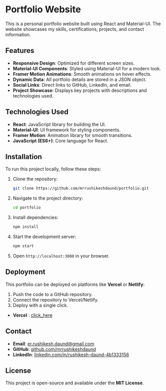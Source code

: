 # Portfolio Website

This is a personal portfolio website built using React and Material-UI. The website showcases my skills, certifications, projects, and contact information.

## Features
- **Responsive Design**: Optimized for different screen sizes.
- **Material-UI Components**: Styled using Material-UI for a modern look.
- **Framer Motion Animations**: Smooth animations on hover effects.
- **Dynamic Data**: All portfolio details are stored in a JSON object.
- **Social Links**: Direct links to GitHub, LinkedIn, and email.
- **Project Showcase**: Displays key projects with descriptions and technologies used.

## Technologies Used
- **React**: JavaScript library for building the UI.
- **Material-UI**: UI framework for styling components.
- **Framer Motion**: Animation library for smooth transitions.
- **JavaScript (ES6+)**: Core language for React.

## Installation
To run this project locally, follow these steps:

1. Clone the repository:
   ```sh
   git clone https://github.com/mrrushikeshdaund/portfolio.git
   ```
2. Navigate to the project directory:
   ```sh
   cd portfolio
   ```
3. Install dependencies:
   ```sh
   npm install
   ```
4. Start the development server:
   ```sh
   npm start
   ```
5. Open `http://localhost:3000` in your browser.

## Deployment
This portfolio can be deployed on platforms like **Vercel** or **Netlify**:
1. Push the code to a GitHub repository.
2. Connect the repository to Vercel/Netlify.
3. Deploy with a single click.

- **Vercel** : [click_here](https://portfolio-app-rushikesh-daunds-projects.vercel.app)

## Contact
- **Email**: [er.rushikesh.daund@gmail.com](mailto:er.rushikesh.daund@gmail.com)
- **GitHub**: [github.com/mrrushikeshdaund](https://github.com/mrrushikeshdaund)
- **LinkedIn**: [linkedin.com/in/rushikesh-daund-4b1333156](https://www.linkedin.com/in/rushikesh-daund-4b1333156/)

## License
This project is open-source and available under the **MIT License**.

